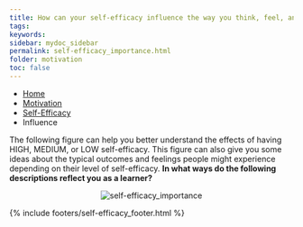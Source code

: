 ```yaml
---
title: How can your self-efficacy influence the way you think, feel, and act?
tags: 
keywords: 
sidebar: mydoc_sidebar
permalink: self-efficacy_importance.html
folder: motivation
toc: false
---
```


<ul class="breadcrumb">
    <li><a href="index.html">Home</a></li>
    <li><a href="motivation.html">Motivation</a></li>
    <li><a href="self-efficacy.html">Self-Efficacy</a></li>
    <li class="active">Influence</li>
</ul>

The following figure can help you better understand the effects of having HIGH, MEDIUM, or LOW self-efficacy. This figure can also give you some ideas about the typical outcomes and feelings people might experience depending on their level of self-efficacy. **In what ways do the following descriptions reflect you as a learner?**

<center><img src='images/selfefficacylearn.png' alt='self-efficacy_importance' /></center>

{% include footers/self-efficacy_footer.html %}

